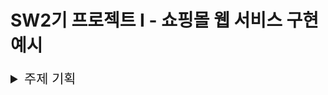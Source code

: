 # SW2기 프로젝트 I - 쇼핑몰 웹 서비스 구현 예시

<details><summary style="font-size: 1.3rem;">주제 기획</summary>
<p>

1. **아임웹과의 협업**
    - 아임웹 제안 주제 - 쇼핑몰 구축 프로젝트
        
        ## 요약
        
        2-30대를 위한 패션 쇼핑몰 사이트 구축
        
        ## 프로젝트 시간
        
        4 week
        
        ## 팀 사항
        
        최대 5명 (ex. frontend 2, backend 2, PM 1)
        
        ## 요구사항
        
        - 2-30대 고객에게 의류를 판매하는 쇼핑몰 사이트 구축
        - 디자인 같은 경우, 외부 component를 참고할 수 있음
        - 기능
            - 회원 가입
                - 이메일 인증 (가입 시 입력한 이메일로 특정 값 전송 후 해당 키로 가입인증)
                - 소셜 로그인 (ex. 구글,네이버,카카오) => 토큰관리
            - 로그인
                - 로그인 & 로그아웃
            - (고객) 회원 관리
                - 회원 관리 페이지 (ex. 정보수정, 주소 연동 부분(도로명 주소), 프로필 사진)
            - (관리자) 회원 관리
                - 회원 데이터 CRUD
                    - 회원 상세페이지
                        - 수동 생성
                        - 수동 삭제
                        - 수동 업데이트
                        - 수동 읽기
                    - 주문 정보, 장바구니 정보 관리
            - 상품 등록 및 관리
                - (고객) 상품 목록 페이지 (등록된 상품을 목록으로 표시하는 페이지)
                    - 한 페이지에 들어가는 상품이 많을 경우, 표현 방식은 자유 (ex. 페이징 혹은 더보기)
                - (고객) 상품 목록 페이지 (등록된 상품을 목록으로 표시하는 페이지)
                    - 한 페이지에 들어가는 상품이 많을 경우, 표현 방식은 자유 (ex. 페이징 혹은 더보기)
                    - 상품 통합 검색 혹은 카테고리 분류
                - (고객) 상품 상세 페이지
                    - 상품을 클릭했을 경우 상품의 자세한 내용을 보여주는 상세  (ex. 모달 혹은 새로운 페이지)
                    - 장바구니 추가
                    - 상품 주문 구현
                - (관리자) 상품 관리 페이지
                    - 상품 주문, 상품 취소
                    - 위 동작 고객에게 알림 메일
            - 장바구니
                - 장바구니에 들어있는 상품 목록 보기 ( DB 사용 하지 않음 )
                - 장바구니 상품 삭제 기능 ( 개별 삭제, 일괄 삭제, 전체 삭제 )
                - 결제 버튼을 클릭하면 결제 알림이 쇼핑몰 관리자에게 이메일로 전달
            - DB
                - 위 기능을 토대로 관계형 DBMS 형성 및 INDEXING
        
        ## 사용 기술
        
        - 언어: PHP, JavaScript (e.g. React framework, NodeJS platform), Python, Java 등 원하는 언어
        - 쇼핑몰 솔루션: 아임웹 등의 쇼핑몰 솔루션을 사용하지 않고 구현
        - 데이터베이스: MySQL, Oracle, PostgreSQL 중 자유 선택
        - 클라우드 서비스: AWS, Google Cloud 중 자유 선택
        - 피그마, Adobe XD, 스케치 등
        
        ## 평가 항목
        
        - 사이트 기능의 완성도: 기능이 버그 없이 예상대로 동작하는지의 여부
        - 코드 퀄리티: 다른 사람이 코드를 읽고 쉽게 이해할 수 있는지 여부
        - (추가 점수) 배포/테스트 환경 퀄리티: 유닛 테스트/UI 기능 테스트의 자동화, continuous build/continuous test 설치
        - (추가 점수) 상품 구매시, 오픈 API를 통해서 구매버튼 생성

2. 주소 API
https://www.juso.go.kr/addrlink/addrLinkUrl.do?confmKey=devU01TX0FVVEgyMDIyMDUwMjIzNDU1OTExMjUyNjk=&returnUrl=http://localhost:1234/

3. fontawesome kit code
<script src="https://kit.fontawesome.com/7630448495.js" crossorigin="anonymous"></script>

4. aws s3 access (temp)
```jsx
const albumBucketName = 'kwang-shopping';
const bucketRegion = 'ap-northeast-2';
const IdentityPoolId = 'ap-northeast-2:b6a1fa02-993d-437d-9ed5-7134db218241';
```

5. 추가할 기능
- 강제 로그인페이지 이동 시, 로그인 후 되돌아가게
- 페이지 이동 시 자동 input칸 포커스
- 목록으로 돌아가기 버튼
- 주문페이지 -> 장바구니 자동 이동 시, 장바구니도 비어 있으면 다른 페이지로 이동시키기
- form validation 별도 함수로 로직 추출하기
- 주문결제 페이지 등에서, 장바구니 뒤로가기 등 링크 추가
- 장바구니 추가 시 alert에 장바구니 바로가기 추가
- page-not-found redirec 는 replace 로 하기
- input validator 만들기 
- s3 설명 추가 (폴더에)


</p>
</details>
